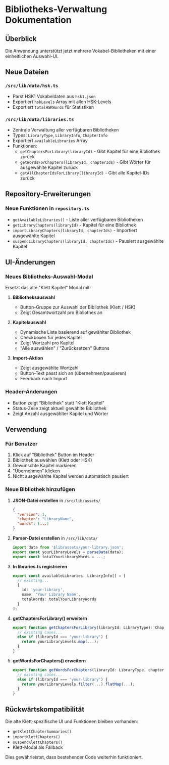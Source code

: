 # Bibliotheks-Verwaltung Dokumentation

## Überblick

Die Anwendung unterstützt jetzt mehrere Vokabel-Bibliotheken mit einer einheitlichen Auswahl-UI.

## Neue Dateien

### `/src/lib/data/hsk.ts`
- Parst HSK1 Vokabeldaten aus `hsk1.json`
- Exportiert `hskLevels` Array mit allen HSK-Levels
- Exportiert `totalHSKWords` für Statistiken

### `/src/lib/data/libraries.ts`
- Zentrale Verwaltung aller verfügbaren Bibliotheken
- Types: `LibraryType`, `LibraryInfo`, `ChapterInfo`
- Exportiert `availableLibraries` Array
- Funktionen:
  - `getChaptersForLibrary(libraryId)` - Gibt Kapitel für eine Bibliothek zurück
  - `getWordsForChapters(libraryId, chapterIds)` - Gibt Wörter für ausgewählte Kapitel zurück
  - `getAllChapterIdsForLibrary(libraryId)` - Gibt alle Kapitel-IDs zurück

## Repository-Erweiterungen

### Neue Funktionen in `repository.ts`
- `getAvailableLibraries()` - Liste aller verfügbaren Bibliotheken
- `getLibraryChapters(libraryId)` - Kapitel für eine Bibliothek
- `importLibraryChapters(libraryId, chapterIds)` - Importiert ausgewählte Kapitel
- `suspendLibraryChapters(libraryId, chapterIds)` - Pausiert ausgewählte Kapitel

## UI-Änderungen

### Neues Bibliotheks-Auswahl-Modal
Ersetzt das alte "Klett Kapitel" Modal mit:

1. **Bibliotheksauswahl**
   - Button-Gruppe zur Auswahl der Bibliothek (Klett / HSK)
   - Zeigt Gesamtwortzahl pro Bibliothek an

2. **Kapitelauswahl**
   - Dynamische Liste basierend auf gewählter Bibliothek
   - Checkboxen für jedes Kapitel
   - Zeigt Wortzahl pro Kapitel
   - "Alle auswählen" / "Zurücksetzen" Buttons

3. **Import-Aktion**
   - Zeigt ausgewählte Wortzahl
   - Button-Text passt sich an (übernehmen/pausieren)
   - Feedback nach Import

### Header-Änderungen
- Button zeigt "Bibliothek" statt "Klett Kapitel"
- Status-Zeile zeigt aktuell gewählte Bibliothek
- Zeigt Anzahl ausgewählter Kapitel und Wörter

## Verwendung

### Für Benutzer
1. Klick auf "Bibliothek" Button im Header
2. Bibliothek auswählen (Klett oder HSK)
3. Gewünschte Kapitel markieren
4. "Übernehmen" klicken
5. Nicht ausgewählte Kapitel werden automatisch pausiert

### Neue Bibliothek hinzufügen

1. **JSON-Datei erstellen** in `/src/lib/assets/`
   ```json
   {
     "version": 1,
     "chapter": "LibraryName",
     "words": [...]
   }
   ```

2. **Parser-Datei erstellen** in `/src/lib/data/`
   ```typescript
   import data from '$lib/assets/your-library.json';
   export const yourLibraryLevels = parseData(data);
   export const totalYourLibraryWords = ...;
   ```

3. **In libraries.ts registrieren**
   ```typescript
   export const availableLibraries: LibraryInfo[] = [
     // existing...
     {
       id: 'your-library',
       name: 'Your Library Name',
       totalWords: totalYourLibraryWords
     }
   ];
   ```

4. **getChaptersForLibrary() erweitern**
   ```typescript
   export function getChaptersForLibrary(libraryId: LibraryType): ChapterInfo[] {
     // existing cases...
     else if (libraryId === 'your-library') {
       return yourLibraryLevels.map(...);
     }
   }
   ```

5. **getWordsForChapters() erweitern**
   ```typescript
   export function getWordsForChapters(libraryId: LibraryType, chapterIds: string[]): WordEntry[] {
     // existing cases...
     else if (libraryId === 'your-library') {
       return yourLibraryLevels.filter(...).flatMap(...);
     }
   }
   ```

## Rückwärtskompatibilität

Die alte Klett-spezifische UI und Funktionen bleiben vorhanden:
- `getKlettChapterSummaries()`
- `importKlettChapters()`
- `suspendKlettChapters()`
- Klett-Modal als Fallback

Dies gewährleistet, dass bestehender Code weiterhin funktioniert.
